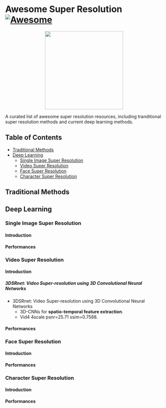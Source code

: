 # Awesome Super Resolution [![Awesome](https://awesome.re/badge.svg)](https://awesome.re)
<p align="center">
  <img width="250" src="https://camo.githubusercontent.com/1131548cf666e1150ebd2a52f44776d539f06324/68747470733a2f2f63646e2e7261776769742e636f6d2f73696e647265736f726875732f617765736f6d652f6d61737465722f6d656469612f6c6f676f2e737667" "Awesome!">
</p>

A curated list of awesome super resolution resources, including tranditional super resolution methods and current deep learning methods.


## Table of Contents
- [Traditional Methods](#traditional-methods)
- [Deep Learning](#deep-learning)
  - [Single Image Super Resolution](#single-image-super-resolution)
  - [Video Super Resolution](#video-super-resolution)
  - [Face Super Resolution](#face-super-resolution)
  - [Character Super Resolution](#character-super-resolution)

## Traditional Methods

## Deep Learning

### Single Image Super Resolution

#### Introduction

#### Performances

### Video Super Resolution

#### Introduction
##### 3DSRnet: Video Super-resolution using 3D Convolutional Neural Networks
- 3DSRnet: Video Super-resolution using 3D Convolutional Neural Networks
  - 3D-CNNs for **spatio-temporal feature extraction**.
  - Vid4 4scale psnr=25.71 ssim=0.7588.
#### Performances

### Face Super Resolution

#### Introduction

#### Performances

### Character Super Resolution

#### Introduction

#### Performances
